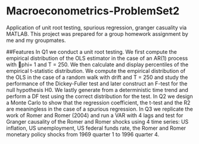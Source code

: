 # Macroeconometrics-ProblemSet2
Application of unit root testing, spurious regression, granger casuality via MATLAB. This project was prepared for a group homework assignment by me and my groupmates. 

##Features
In Q1 we conduct a unit root testing. We first compute the empirical distribution of the OLS estimator in the case of an AR(1) process with phi= 1 and T = 250. We then calculate and display percentiles of the empirical t-statistic distribution. We compute the empirical distribution of the OLS in the case of a random walk with drift and T = 250 and study the performance of the Dickey-Fuller test and later construct an F-test for the null hypothesis H0. We lastly generate from a deterministic time trend and perform a DF test using the correct distribution for the test.
In Q2 we design a Monte Carlo to show that the regression coefficient, the t-test and the R2 are meaningless in the case of a spurious regression.
In Q3 we replicate the work of Romer and Romer (2004) and run a VAR with 4 lags and test for Granger causality of the Romer and Romer shocks using 4 time series: US inflation, US unemployment, US federal funds rate, the Romer and Romer monetary policy shocks from 1969 quarter 1 to 1996 quarter 4.
